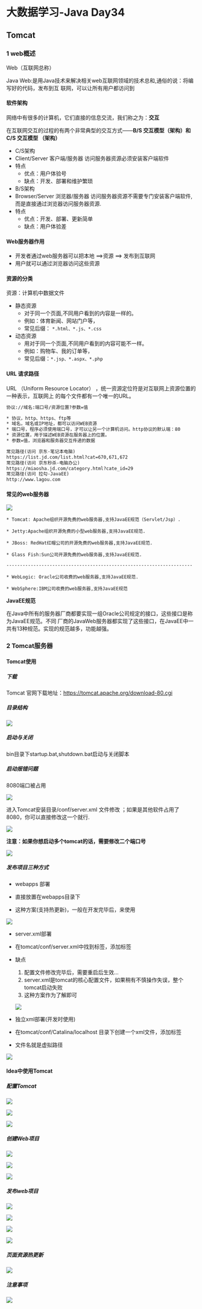 # 大数据学习-Java Day34

## Tomcat

### 1 web概述

 Web（互联网总称）

 Java Web:是用Java技术来解决相关web互联网领域的技术总和,通俗的说：将编写好的代码，发布到互 联网，可以让所有用户都访问到  

#### 软件架构

 网络中有很多的计算机，它们直接的信息交流，我们称之为：**交互** 

在互联网交互的过程的有两个非常典型的交互方式——**B/S 交互模型（架构）和 C/S 交互模型 （架构）**  

-  C/S架构 
  -  Client/Server 客户端/服务器 访问服务器资源必须安装客户端软件 
  - 特点
    - 优点：用户体验号
    - 缺点：开发、部署和维护繁琐
-  B/S架构 
  - Browser/Server 浏览器/服务器 访问服务器资源不需要专门安装客户端软件,而是直接通过浏览器访问服务器资源.  
  - 特点
    - 优点：开发、部署、更新简单
    - 缺点：用户体验差

####  Web服务器作用 

- 开发者通过web服务器可以把本地  ==>资源  ==>  发布到互联网 
- 用户就可以通过浏览器访问这些资源 

####  资源的分类 

 资源：计算机中数据文件 

- 静态资源 
  - 对于同一个页面,不同用户看到的内容是一样的。 
  - 例如：体育新闻、网站门户等，
  - 常见后缀： `*.html、*.js、*.css `
- 动态资源 
  - 用对于同一个页面,不同用户看到的内容可能不一样。 
  - 例如：购物车、我的订单等，
  - 常见后缀：` *.jsp、*.aspx、*.php  `

####  URL 请求路径 

URL （Uniform Resource Locator） ，统一资源定位符是对互联网上资源位置的一种表示，互联网上 的每个文件都有一个唯一的URL。  

```html
协议://域名:端口号/资源位置?参数=值

* 协议，http、https、ftp等
* 域名，域名或IP地址，都可以访问WEB资源
* 端口号，程序必须使用端口号，才可以让另一个计算机访问。http协议的默认端：80
* 资源位置，用于描述WEB资源在服务器上的位置。
* 参数=值，浏览器和服务器交互传递的数据

常见路径(访问 京东-笔记本电脑)
https://list.jd.com/list.html?cat=670,671,672
常见路径(访问 京东秒杀-电脑办公)
https://miaosha.jd.com/category.html?cate_id=29
常见路径(访问 拉勾-JavaEE)
http://www.lagou.com

```

#### 常见的web服务器

![](./picture/day34/常见web服务器.png)

```
* Tomcat: Apache组织开源免费的web服务器,支持JavaEE规范（Servlet/Jsp）.

* Jetty:Apache组织开源免费的小型web服务器,支持JavaEE规范.

* JBoss: RedHat红帽公司的开源免费的web服务器,支持JavaEE规范.

* Glass Fish:Sun公司开源免费的web服务器,支持JavaEE规范.

---------------------------------------------------------------------

* WebLogic: Oracle公司收费的web服务器,支持JavaEE规范.

* WebSphere:IBM公司收费的web服务器,支持JavaEE规范
```

 **JavaEE规范** 

在Java中所有的服务器厂商都要实现一组Oracle公司规定的接口，这些接口是称为JavaEE规范。不同 厂商的JavaWeb服务器都实现了这些接口，在JavaEE中一共有13种规范。实现的规范越多，功能越强。 

### 2 Tomcat服务器

#### Tomcat使用

##### 下载

 Tomcat 官网下载地址：https://tomcat.apache.org/download-80.cgi  

##### 目录结构

![](./picture/day34/Tomcat目录结构.png)

##### 启动与关闭

bin目录下startup.bat,shutdown.bat启动与关闭脚本

##### 启动报错问题

8080端口被占用

![](./picture/day34/80端口占用问题.png)

 进入Tomcat安装目录/conf/server.xml 文件修改 ；如果是其他软件占用了8080，你可以直接修改这一个就行. 

![](./picture/day34/修改端口号.png)

 **注意：如果你想启动多个tomcat的话，需要修改二个端口号** 

![](./picture/day34/修改多个端口号.png)

#####  发布项目三种方式 

-  webapps 部署 

  - 直接放置在webapps目录下
  -  这种方案(支持热更新)，一般在开发完毕后，来使用 

  ![](./picture/day34/webapps部署.png)

-   server.xml部署 

  -  在tomcat/conf/server.xml中找到标签，添加标签 

  - 缺点

    1.  配置文件修改完毕后，需要重启后生效...
    2. server.xml是tomcat的核心配置文件，如果稍有不慎操作失误，整个tomcat启动失败 
    3. 这种方案作为了解即可 

    ![](./picture/day34/server.xml部署.png)

-   独立xml部署(开发时使用)   

  -  在tomcat/conf/Catalina/localhost 目录下创建一个xml文件，添加标签 
  -  文件名就是虚拟路径 

  ![](./picture/day34/独立xml部署.png)

####  Idea中使用Tomcat 

#####  配置Tomcat 

![](./picture/day34/配置Tomcat1.png)

![](./picture/day34/配置Tomcat2.png)

![](./picture/day34/配置Tomcat3.png)

#####   创建Web项目 

![](./picture/day34/创建web项目1.png)

![](./picture/day34/创建web项目2.png)

![](./picture/day34/创建web项目3.png)

##### 发布web项目

![](./picture/day34/发布web项目1.png)

![](./picture/day34/发布web项目2.png)

![](./picture/day34/发布web项目3.png)

![](./picture/day34/发布web项目4.png)

#####  页面资源热更新 

![](./picture/day34/页面资源热更新.png)

##### 注意事项

![](./picture/day34/注意事项.png)

